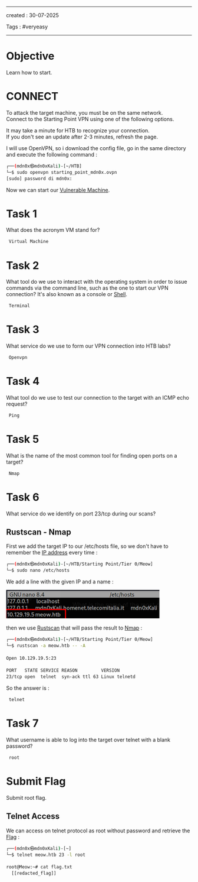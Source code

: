 - - - 
created : 30-07-2025 

Tags : #veryeasy
- - - 
# Objective

Learn how to start.
# CONNECT

To attack the target machine, you must be on the same network.  
Connect to the Starting Point VPN using one of the following options.

It may take a minute for HTB to recognize your connection.  
If you don't see an update after 2-3 minutes, refresh the page.

I will use OpenVPN, so i download the config file, go in the same directory and execute the following command :

```bash
┌──(mdn0x㉿mdn0xKali)-[~/HTB]
└─$ sudo openvpn starting_point_mdn0x.ovpn 
[sudo] password di mdn0x: 
```

Now we can start our [Vulnerable Machine](../../../../3%20-%20Tags/Hacking%20Concepts/Vulnerable%20Machine.md).
# Task 1

What does the acronym VM stand for?

```bash
 Virtual Machine
```
# Task 2

What tool do we use to interact with the operating system in order to issue commands via the command line, such as the one to start our VPN connection? It's also known as a console or [Shell](../../../../3%20-%20Tags/Hacking%20Concepts/Shell.md).

```bash
 Terminal
```
# Task 3

What service do we use to form our VPN connection into HTB labs?

```bash
 Openvpn
```
# Task 4

What tool do we use to test our connection to the target with an ICMP echo request?

```bash
 Ping
```
# Task 5

What is the name of the most common tool for finding open ports on a target?

```bash
 Nmap
```
# Task 6

What service do we identify on port 23/tcp during our scans?
## Rustscan - Nmap

First we add the target IP to our /etc/hosts file, so we don't have to remember the [IP address](../../../../3%20-%20Tags/Hacking%20Concepts/IP%20address.md) every time :

```bash
┌──(mdn0x㉿mdn0xKali)-[~/HTB/Starting Point/Tier 0/Meow]
└─$ sudo nano /etc/hosts
```

We add a line with the given IP and a name :

![Pasted image 20250730175807.png](../../../../2%20-%20Resources/Others/Flameshots/Pasted%20image%2020250730175807.png)

then we use [Rustscan](../../../../3%20-%20Tags/Hacking%20Tools/Rustscan.md) that will pass the result to [Nmap](../../../../3%20-%20Tags/Hacking%20Tools/Nmap.md) :

```bash
┌──(mdn0x㉿mdn0xKali)-[~/HTB/Starting Point/Tier 0/Meow]
└─$ rustscan -a meow.htb -- -A  

Open 10.129.19.5:23

PORT   STATE SERVICE REASON         VERSION
23/tcp open  telnet  syn-ack ttl 63 Linux telnetd

```

So the answer is : 

```bash
 telnet
```
# Task 7

What username is able to log into the target over telnet with a blank password?

```bash
 root
```

# Submit Flag

Submit root flag.

## Telnet Access

We can access on telnet protocol as root without password and retrieve the [Flag](../../../../3%20-%20Tags/Hacking%20Concepts/Flag.md) :

```bash
┌──(mdn0x㉿mdn0xKali)-[~]
└─$ telnet meow.htb 23 -l root

root@Meow:~# cat flag.txt
  [[redacted_flag]]
```
